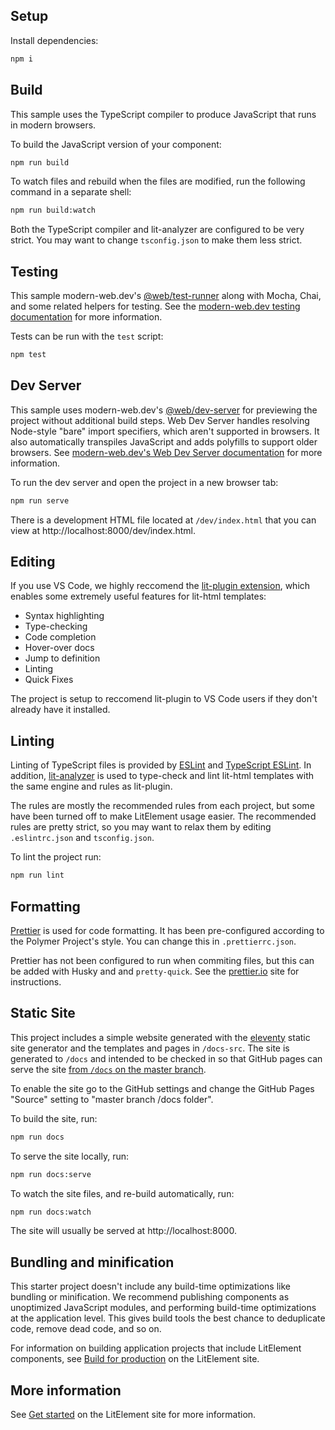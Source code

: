 ## Setup

Install dependencies:

```bash
npm i
```

## Build

This sample uses the TypeScript compiler to produce JavaScript that runs in
modern browsers.

To build the JavaScript version of your component:

```bash
npm run build
```

To watch files and rebuild when the files are modified, run the following
command in a separate shell:

```bash
npm run build:watch
```

Both the TypeScript compiler and lit-analyzer are configured to be very strict.
You may want to change `tsconfig.json` to make them less strict.

## Testing

This sample modern-web.dev's
[@web/test-runner](https://www.npmjs.com/package/@web/test-runner) along with
Mocha, Chai, and some related helpers for testing. See the
[modern-web.dev testing documentation](https://modern-web.dev/docs/test-runner/overview)
for more information.

Tests can be run with the `test` script:

```bash
npm test
```

## Dev Server

This sample uses modern-web.dev's
[@web/dev-server](https://www.npmjs.com/package/@web/dev-server) for previewing
the project without additional build steps. Web Dev Server handles resolving
Node-style "bare" import specifiers, which aren't supported in browsers. It also
automatically transpiles JavaScript and adds polyfills to support older
browsers. See
[modern-web.dev's Web Dev Server documentation](https://modern-web.dev/docs/dev-server/overview/)
for more information.

To run the dev server and open the project in a new browser tab:

```bash
npm run serve
```

There is a development HTML file located at `/dev/index.html` that you can view
at http://localhost:8000/dev/index.html.

## Editing

If you use VS Code, we highly reccomend the
[lit-plugin extension](https://marketplace.visualstudio.com/items?itemName=runem.lit-plugin),
which enables some extremely useful features for lit-html templates:

-   Syntax highlighting
-   Type-checking
-   Code completion
-   Hover-over docs
-   Jump to definition
-   Linting
-   Quick Fixes

The project is setup to reccomend lit-plugin to VS Code users if they don't
already have it installed.

## Linting

Linting of TypeScript files is provided by [ESLint](eslint.org) and
[TypeScript ESLint](https://github.com/typescript-eslint/typescript-eslint). In
addition, [lit-analyzer](https://www.npmjs.com/package/lit-analyzer) is used to
type-check and lint lit-html templates with the same engine and rules as
lit-plugin.

The rules are mostly the recommended rules from each project, but some have been
turned off to make LitElement usage easier. The recommended rules are pretty
strict, so you may want to relax them by editing `.eslintrc.json` and
`tsconfig.json`.

To lint the project run:

```bash
npm run lint
```

## Formatting

[Prettier](https://prettier.io/) is used for code formatting. It has been
pre-configured according to the Polymer Project's style. You can change this in
`.prettierrc.json`.

Prettier has not been configured to run when commiting files, but this can be
added with Husky and and `pretty-quick`. See the
[prettier.io](https://prettier.io/) site for instructions.

## Static Site

This project includes a simple website generated with the [eleventy](11ty.dev)
static site generator and the templates and pages in `/docs-src`. The site is
generated to `/docs` and intended to be checked in so that GitHub pages can
serve the site
[from `/docs` on the master branch](https://help.github.com/en/github/working-with-github-pages/configuring-a-publishing-source-for-your-github-pages-site).

To enable the site go to the GitHub settings and change the GitHub Pages
&quot;Source&quot; setting to &quot;master branch /docs folder&quot;.</p>

To build the site, run:

```bash
npm run docs
```

To serve the site locally, run:

```bash
npm run docs:serve
```

To watch the site files, and re-build automatically, run:

```bash
npm run docs:watch
```

The site will usually be served at http://localhost:8000.

## Bundling and minification

This starter project doesn't include any build-time optimizations like bundling
or minification. We recommend publishing components as unoptimized JavaScript
modules, and performing build-time optimizations at the application level. This
gives build tools the best chance to deduplicate code, remove dead code, and so
on.

For information on building application projects that include LitElement
components, see
[Build for production](https://lit-element.polymer-project.org/guide/build) on
the LitElement site.

## More information

See [Get started](https://lit-element.polymer-project.org/guide/start) on the
LitElement site for more information.
